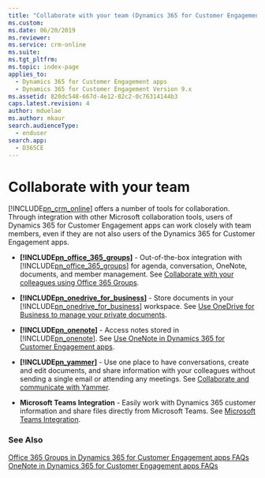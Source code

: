 ```yaml
---
title: "Collaborate with your team (Dynamics 365 for Customer Engagement) | MicrosoftDocs"
ms.custom: 
ms.date: 06/20/2019
ms.reviewer: 
ms.service: crm-online
ms.suite: 
ms.tgt_pltfrm: 
ms.topic: index-page 
applies_to: 
  - Dynamics 365 for Customer Engagement apps
  - Dynamics 365 for Customer Engagement Version 9.x
ms.assetid: 820dc548-667d-4e12-82c2-0c76314144b3
caps.latest.revision: 4
author: mduelae
ms.author: mkaur
search.audienceType: 
  - enduser
search.app: 
  - D365CE
---
```

# Collaborate with your team

[!INCLUDE[pn_crm_online](../includes/pn-crm-online.md)] offers a number of tools for collaboration. Through integration with other Microsoft collaboration tools, users of Dynamics 365 for Customer Engagement apps can work closely with team members, even if they are not also users of the Dynamics 365 for Customer Engagement apps.

- **[!INCLUDE[pn_office_365_groups](../includes/pn-office-365-groups.md)]** - Out-of-the-box integration with [!INCLUDE[pn_office_365_groups](../includes/pn-office-365-groups.md)] for agenda, conversation, OneNote, documents, and member management. See [Collaborate with your colleagues using Office 365 Groups](../basics/collaborate-with-colleagues-using-office-365-groups.md).

- **[!INCLUDE[pn_onedrive_for_business](../includes/pn-onedrive-for-business.md)]** - Store documents in your [!INCLUDE[pn_onedrive_for_business](../includes/pn-onedrive-for-business.md)] workspace. See [Use OneDrive for Business to manage your private documents](../basics/use-onedrive-business-manage-private-documents.md).

- **[!INCLUDE[pn_onenote](../includes/pn-onenote.md)]** - Access notes stored in [!INCLUDE[pn_onenote](../includes/pn-onenote.md)]. See [Use OneNote in Dynamics 365 for Customer Engagement apps](../basics/use-onenote.md).

- **[!INCLUDE[pn_yammer](../includes/pn-yammer.md)]** - Use one place to have conversations, create and edit documents, and share information with your colleagues without sending a single email or attending any meetings. See [Collaborate and communicate with Yammer](../basics/collaborate-communicate-with-yammer.md).

- **Microsoft Teams Integration** - Easily work with Dynamics 365 customer information and share files directly from Microsoft Teams. See [Microsoft Teams Integration](teams-integration.md).
  
  
### See Also

 [Office 365 Groups in Dynamics 365 for Customer Engagement apps FAQs](../basics/office-365-groups-dynamics-365-faqs.md)  
 [OneNote in Dynamics 365 for Customer Engagement apps FAQs](../basics/onenote-dynamics-365-faqs.md)
